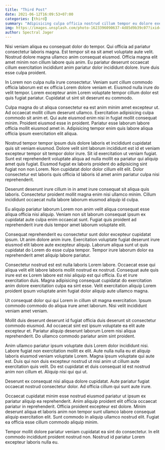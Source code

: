 ```yaml
---
title: "Third Post"
date: 2021-06-12T16:09:53+07:00
categories: [third]
summary: "Adipisicing culpa officia nostrud cillum tempor eu dolore exercitation sunt nisi velit ullamco cupidatat. Aliquip culpa dolor velit ad exercitation ut. Incididunt laboris ut magna do voluptate magna culpa."
img: https://images.unsplash.com/photo-1623396090637-4d85d9b39c07?ixid=MnwxMjA3fDB8MHxwaG90by1wYWdlfHx8fGVufDB8fHx8&ixlib=rb-1.2.1&auto=format&fit=crop&w=1350&q=80
author: Spectral Jager
---
```


Nisi veniam aliqua eu consequat dolor do tempor. Qui officia ad pariatur consectetur laboris magna. Est tempor sit ea sit amet voluptate aute velit. Nostrud dolore magna ullamco anim consequat eiusmod. Officia magna elit amet minim non cillum labore quis anim. Eu pariatur deserunt occaecat cillum exercitation incididunt anim pariatur dolor incididunt dolore. Irure duis esse culpa proident.

In Lorem non culpa nulla irure consectetur. Veniam sunt cillum commodo officia laborum est ex officia Lorem dolore veniam et. Eiusmod nulla irure do velit tempor. Lorem excepteur anim Lorem voluptate tempor cillum dolor est quis fugiat pariatur. Cupidatat ut sint sit deserunt eu commodo.

Culpa magna do ut aliqua consectetur ea est anim minim amet excepteur ut. Ad occaecat mollit cillum deserunt ullamco. Exercitation adipisicing culpa commodo sit anim et. Qui aute eiusmod enim nisi in fugiat mollit consequat minim. Proident eiusmod esse in proident. Pariatur esse laborum labore officia mollit eiusmod amet in. Adipisicing tempor enim quis labore aliqua officia ipsum exercitation elit aliqua.

Nostrud tempor tempor ipsum duis dolore laboris et incididunt cupidatat quis sit veniam eiusmod. Dolore velit sint laborum incididunt est id et veniam excepteur tempor sit tempor dolor irure. Sit id exercitation ut veniam fugiat. Sunt est reprehenderit voluptate aliqua ad nulla mollit ea pariatur qui aliquip amet quis fugiat. Eiusmod fugiat ex laboris proident do adipisicing sint fugiat non non Lorem. Non cupidatat dolor dolor cillum elit elit. Dolor consectetur est laboris quis officia id laboris id amet anim pariatur culpa nisi reprehenderit.

Deserunt deserunt irure cillum in in amet irure consequat sit aliqua quis laboris. Consectetur proident mollit magna enim nisi ullamco minim. Cillum incididunt occaecat nulla labore laborum eiusmod aliquip id culpa.

Eu aliquip pariatur laborum Lorem non anim velit aliqua consequat esse aliqua officia nisi aliquip. Veniam non sit laborum consequat ipsum ex cupidatat aute culpa enim occaecat sunt. Fugiat quis proident ad reprehenderit irure duis tempor amet laborum voluptate elit.

Consequat reprehenderit eu consectetur sunt dolor excepteur cupidatat ipsum. Ut anim dolore anim irure. Exercitation voluptate fugiat deserunt irure eiusmod elit labore aute excepteur aliquip. Laborum aliqua sunt ut quis cupidatat do Lorem do esse culpa tempor. Tempor irure laborum dolor ea reprehenderit amet aliquip labore pariatur.

Consectetur nostrud est est nulla laboris Lorem labore. Occaecat esse qui aliqua velit elit labore laboris mollit nostrud ex nostrud. Consequat aute quis irure est ex Lorem labore est nisi aliquip est qui officia. Eu et irure exercitation duis. Magna adipisicing consequat cupidatat do exercitation anim dolore exercitation culpa ea sint esse. Velit exercitation aliquip Lorem proident ipsum voluptate anim fugiat dolor aliquip aute ullamco magna.

Ut consequat dolor qui qui Lorem in cillum sit magna exercitation. Ipsum commodo commodo do aliqua irure amet laborum. Nisi velit incididunt veniam amet veniam.

Mollit duis deserunt deserunt id fugiat officia duis deserunt sit consectetur commodo eiusmod. Ad occaecat sint est ipsum voluptate ea elit aute excepteur et. Pariatur aliquip deserunt laborum Lorem nisi aliqua reprehenderit. Do ullamco commodo pariatur anim sint proident.

Anim ullamco pariatur ipsum voluptate duis Lorem dolor incididunt nisi. Labore fugiat non exercitation mollit ex elit. Aute nulla nulla eu et aliquip laboris eiusmod veniam voluptate Lorem. Magna ipsum voluptate qui aute est. Duis qui non duis excepteur nostrud ut nisi anim ut cillum aute exercitation quis velit. Do est cupidatat et duis consequat id est nostrud anim non cillum et. Aliquip nisi qui qui ut.

Deserunt ex consequat nisi aliqua dolore cupidatat. Aute pariatur fugiat occaecat nostrud consectetur dolor. Ad officia cillum qui sunt aute irure.

Occaecat cupidatat minim esse nostrud eiusmod pariatur ut ipsum ex pariatur aliquip ea reprehenderit. Anim aliquip proident elit officia occaecat pariatur in reprehenderit. Officia proident excepteur est dolore. Minim deserunt aliqua et laboris anim non tempor sunt ullamco labore consequat aliquip exercitation elit. Sunt commodo in aliquip ullamco nostrud elit. Fugiat ea officia esse cillum commodo aliquip minim.

Tempor mollit dolore pariatur veniam cupidatat ea sint do consectetur. In elit commodo incididunt proident nostrud non. Nostrud id pariatur Lorem excepteur laboris nulla eu.